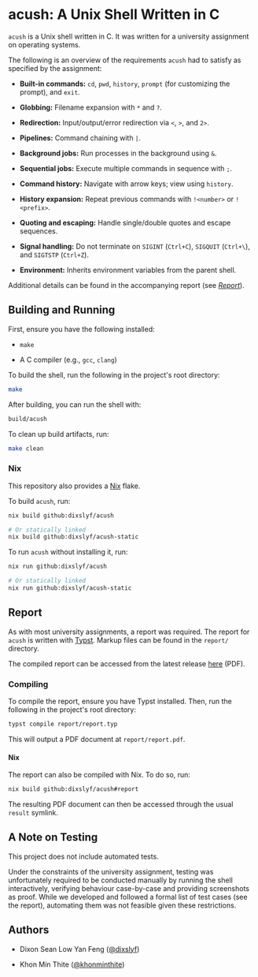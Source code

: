 # acush: A Unix Shell Written in C

`acush` is a Unix shell written in C.
It was written for a university assignment on operating systems.

The following is an overview of the requirements `acush` had to satisfy
as specified by the assignment:

- **Built-in commands:** `cd`, `pwd`, `history`, `prompt` (for customizing the prompt), and `exit`.

- **Globbing:** Filename expansion with `*` and `?`.

- **Redirection:** Input/output/error redirection via `<`, `>`, and `2>`.

- **Pipelines:** Command chaining with `|`.

- **Background jobs:** Run processes in the background using `&`.

- **Sequential jobs:** Execute multiple commands in sequence with `;`.

- **Command history:** Navigate with arrow keys; view using `history`.

- **History expansion:** Repeat previous commands with `!<number>` or `!<prefix>`.

- **Quoting and escaping:** Handle single/double quotes and escape sequences.

- **Signal handling:** Do not terminate on `SIGINT` (`Ctrl+C`), `SIGQUIT` (`Ctrl+\`), and `SIGTSTP` (`Ctrl+Z`).

- **Environment:** Inherits environment variables from the parent shell.

Additional details can be found in the accompanying report (see [_Report_](#report)).

## Building and Running

First, ensure you have the following installed:

- `make`

- A C compiler (e.g., `gcc`, `clang`)

To build the shell, run the following in the project's root directory:

```sh
make
```

After building, you can run the shell with:

```sh
build/acush
```

To clean up build artifacts, run:

```sh
make clean
```

### Nix

This repository also provides a [Nix](https://nixos.org/) flake.

To build `acush`, run:

```sh
nix build github:dixslyf/acush

# Or statically linked
nix build github:dixslyf/acush-static
```

To run `acush` without installing it, run:

```sh
nix run github:dixslyf/acush

# Or statically linked
nix run github:dixslyf/acush-static
```

## Report

As with most university assignments,
a report was required.
The report for `acush` is written with [Typst](https://typst.app).
Markup files can be found in the `report/` directory.

The compiled report can be accessed from the latest release [here](https://github.com/dixslyf/acush/releases/download/v1.0.1/report.pdf) (PDF).

### Compiling

To compile the report, ensure you have Typst installed.
Then, run the following in the project's root directory:

```sh
typst compile report/report.typ
```

This will output a PDF document at `report/report.pdf`.

#### Nix

The report can also be compiled with Nix.
To do so, run:

```sh
nix build github:dixslyf/acush#report
```

The resulting PDF document can then be accessed through the usual `result` symlink.

## A Note on Testing

This project does not include automated tests.

Under the constraints of the university assignment,
testing was unfortunately required to be conducted manually
by running the shell interactively,
verifying behaviour case-by-case
and providing screenshots as proof.
While we developed and followed a formal list of test cases (see the report),
automating them was not feasible given these restrictions.

## Authors

- Dixon Sean Low Yan Feng ([@dixslyf](https://github.com/dixslyf))

- Khon Min Thite ([@khonminthite](https://github.com/khonminthite))
